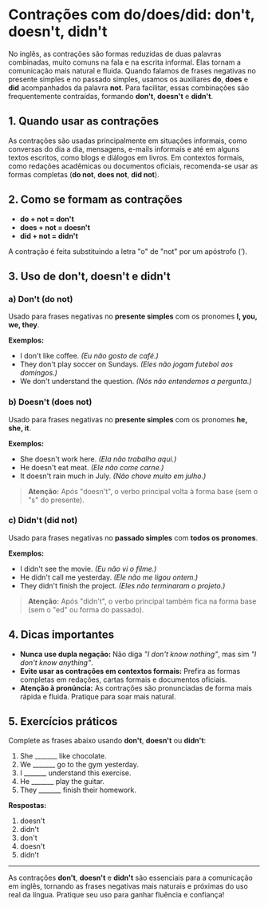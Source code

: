 
# Contrações com do/does/did: don't, doesn't, didn't

No inglês, as contrações são formas reduzidas de duas palavras combinadas, muito comuns na fala e na escrita informal. Elas tornam a comunicação mais natural e fluida. Quando falamos de frases negativas no presente simples e no passado simples, usamos os auxiliares **do**, **does** e **did** acompanhados da palavra **not**. Para facilitar, essas combinações são frequentemente contraídas, formando **don't**, **doesn't** e **didn't**.

## 1. Quando usar as contrações

As contrações são usadas principalmente em situações informais, como conversas do dia a dia, mensagens, e-mails informais e até em alguns textos escritos, como blogs e diálogos em livros. Em contextos formais, como redações acadêmicas ou documentos oficiais, recomenda-se usar as formas completas (**do not**, **does not**, **did not**).

## 2. Como se formam as contrações

- **do + not = don't**
- **does + not = doesn't**
- **did + not = didn't**

A contração é feita substituindo a letra "o" de "not" por um apóstrofo (’).

## 3. Uso de don't, doesn't e didn't

### a) **Don't** (do not)

Usado para frases negativas no **presente simples** com os pronomes **I, you, we, they**.

**Exemplos:**
- I don't like coffee. *(Eu não gosto de café.)*
- They don't play soccer on Sundays. *(Eles não jogam futebol aos domingos.)*
- We don't understand the question. *(Nós não entendemos a pergunta.)*

### b) **Doesn't** (does not)

Usado para frases negativas no **presente simples** com os pronomes **he, she, it**.

**Exemplos:**
- She doesn't work here. *(Ela não trabalha aqui.)*
- He doesn't eat meat. *(Ele não come carne.)*
- It doesn't rain much in July. *(Não chove muito em julho.)*

> **Atenção:** Após "doesn't", o verbo principal volta à forma base (sem o "s" do presente).

### c) **Didn't** (did not)

Usado para frases negativas no **passado simples** com **todos os pronomes**.

**Exemplos:**
- I didn't see the movie. *(Eu não vi o filme.)*
- He didn't call me yesterday. *(Ele não me ligou ontem.)*
- They didn't finish the project. *(Eles não terminaram o projeto.)*

> **Atenção:** Após "didn't", o verbo principal também fica na forma base (sem o "ed" ou forma do passado).

## 4. Dicas importantes

- **Nunca use dupla negação:** Não diga *"I don't know nothing"*, mas sim *"I don't know anything"*.
- **Evite usar as contrações em contextos formais:** Prefira as formas completas em redações, cartas formais e documentos oficiais.
- **Atenção à pronúncia:** As contrações são pronunciadas de forma mais rápida e fluida. Pratique para soar mais natural.

## 5. Exercícios práticos

Complete as frases abaixo usando **don't**, **doesn't** ou **didn't**:

1. She _______ like chocolate.
2. We _______ go to the gym yesterday.
3. I _______ understand this exercise.
4. He _______ play the guitar.
5. They _______ finish their homework.

**Respostas:**
1. doesn't
2. didn't
3. don't
4. doesn't
5. didn't

---

As contrações **don't**, **doesn't** e **didn't** são essenciais para a comunicação em inglês, tornando as frases negativas mais naturais e próximas do uso real da língua. Pratique seu uso para ganhar fluência e confiança!
```
